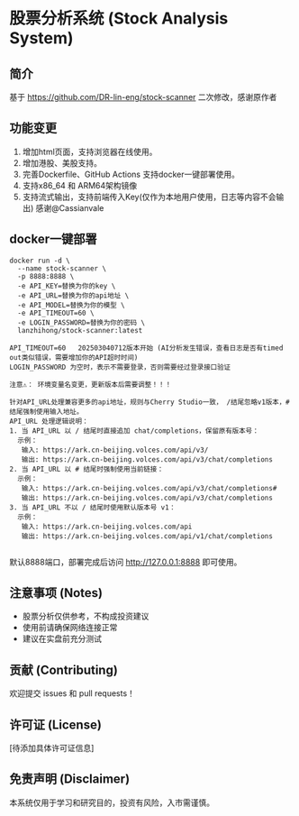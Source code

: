 # 股票分析系统 (Stock Analysis System)

## 简介
基于 https://github.com/DR-lin-eng/stock-scanner 二次修改，感谢原作者

## 功能变更
1. 增加html页面，支持浏览器在线使用。
2. 增加港股、美股支持。
3. 完善Dockerfile、GitHub Actions 支持docker一键部署使用。
4. 支持x86_64 和 ARM64架构镜像
5. 支持流式输出，支持前端传入Key(仅作为本地用户使用，日志等内容不会输出) 感谢@Cassianvale

## docker一键部署
```
docker run -d \
  --name stock-scanner \
  -p 8888:8888 \
  -e API_KEY=替换为你的key \
  -e API_URL=替换为你的api地址 \
  -e API_MODEL=替换为你的模型 \
  -e API_TIMEOUT=60 \
  -e LOGIN_PASSWORD=替换为你的密码 \
  lanzhihong/stock-scanner:latest

API_TIMEOUT=60   202503040712版本开始 (AI分析发生错误，查看日志是否有timed out类似错误，需要增加你的API超时时间)
LOGIN_PASSWORD 为空时，表示不需要登录，否则需要经过登录接口验证

注意⚠️： 环境变量名变更，更新版本后需要调整！！！

针对API_URL处理兼容更多的api地址，规则与Cherry Studio一致， /结尾忽略v1版本，#结尾强制使用输入地址。
API_URL 处理逻辑说明：
1. 当 API_URL 以 / 结尾时直接追加 chat/completions，保留原有版本号：
  示例：
   输入: https://ark.cn-beijing.volces.com/api/v3/
   输出: https://ark.cn-beijing.volces.com/api/v3/chat/completions
2. 当 API_URL 以 # 结尾时强制使用当前链接：
  示例：
   输入: https://ark.cn-beijing.volces.com/api/v3/chat/completions#
   输出: https://ark.cn-beijing.volces.com/api/v3/chat/completions
3. 当 API_URL 不以 / 结尾时使用默认版本号 v1：
  示例：
   输入: https://ark.cn-beijing.volces.com/api
   输出: https://ark.cn-beijing.volces.com/api/v1/chat/completions


```
默认8888端口，部署完成后访问  http://127.0.0.1:8888 即可使用。


## 注意事项 (Notes)
- 股票分析仅供参考，不构成投资建议
- 使用前请确保网络连接正常
- 建议在实盘前充分测试

## 贡献 (Contributing)
欢迎提交 issues 和 pull requests！

## 许可证 (License)
[待添加具体许可证信息]

## 免责声明 (Disclaimer)
本系统仅用于学习和研究目的，投资有风险，入市需谨慎。
